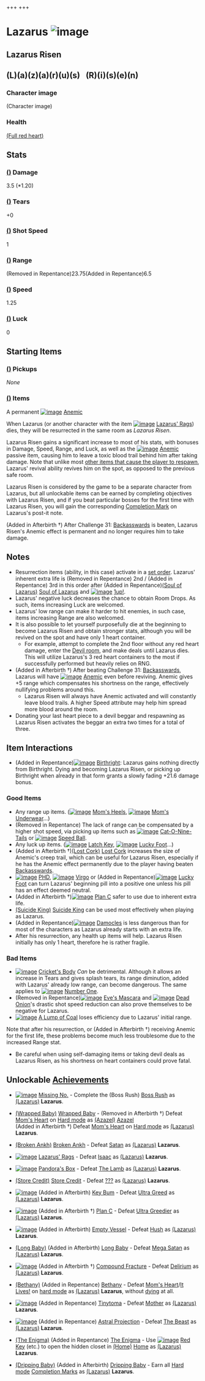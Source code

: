 +++
+++

 # Lazarus ![image](/image/Lazarus.png) 

Lazarus Risen
---------------

(L)(a)(z)(a)(r)(u)(s)   (R)(i)(s)(e)(n)
---------------------------------------



### Character image


(Character image)


### Health


[(Full red heart)](/wiki/Red_Heart "Full red heart")


Stats
-----



### [()](/wiki/Damage "Damage") Damage


3.5 (*1.20)


### [()](/wiki/Tears "Tears") Tears


+0


### [()](/wiki/Shot_speed "Shot speed") Shot Speed


1


### [()](/wiki/Range "Range") Range


(Removed in Repentance)23.75(Added in Repentance)6.5


### [()](/wiki/Speed "Speed") Speed


1.25


### [()](/wiki/Luck "Luck") Luck


0



Starting Items
--------------



### [()](/wiki/Pickup "Pickup") Pickups


*None*


### [()](/wiki/Item "Item") Items


A permanent [![image](/image/Anemic.png)](/wiki/Anemic "Anemic") [Anemic](/wiki/Anemic "Anemic")



When Lazarus (or another character with the item [![image](/image/Lazarus%27_Rags.png)](/wiki/Lazarus%27_Rags "Lazarus' Rags") [Lazarus' Rags](/wiki/Lazarus%27_Rags "Lazarus' Rags")) dies, they will be resurrected in the same room as *Lazarus Risen*.


Lazarus Risen gains a significant increase to most of his stats, with bonuses in Damage, Speed, Range, and Luck, as well as the [![image](/image/Anemic.png)](/wiki/Anemic "Anemic") [Anemic](/wiki/Anemic "Anemic") passive item, causing him to leave a toxic blood trail behind him after taking damage. Note that unlike most [other items that cause the player to respawn](/wiki/Death#Extra_Lives "Death"), Lazarus' revival ability revives him on the spot, as opposed to the previous safe room.


Lazarus Risen is considered by the game to be a separate character from Lazarus, but all unlockable items can be earned by completing objectives with Lazarus Risen, and if you beat particular bosses for the first time with Lazarus Risen, you will gain the corresponding [Completion Mark](/wiki/Completion_Mark "Completion Mark") on Lazarus's post-it note.


(Added in Afterbirth †) After Challenge 31: [Backasswards](/wiki/Backasswards "Backasswards") is beaten, Lazarus Risen's Anemic effect is permanent and no longer requires him to take damage.



Notes
-------


* Resurrection items (ability, in this case) activate in a [set order](/wiki/Category:Revival_items "Category:Revival items"). Lazarus' inherent extra life is (Removed in Repentance) 2nd / (Added in Repentance) 3rd in this order after (Added in Repentance)[(Soul of Lazarus)](/wiki/Cards_and_Runes "Soul of Lazarus") [Soul of Lazarus](/wiki/Cards_and_Runes "Cards and Runes") and [![image](/image/1up!.png)](/wiki/1up! "1up!") [1up!](/wiki/1up! "1up!").
* Lazarus' negative luck decreases the chance to obtain Room Drops. As such, items increasing Luck are welcomed.
* Lazarus' low range can make it harder to hit enemies, in such case, items increasing Range are also welcomed.
* It is also possible to let yourself purposefully die at the beginning to become Lazarus Risen and obtain stronger stats, although you will be revived on the spot and have only 1 heart container.
	+ For example, attempt to complete the 2nd floor without any red heart damage, enter the [Devil room](/wiki/Devil_room "Devil room"), and make deals until Lazarus dies. This will utilize Lazarus's 3 red heart containers to the most if successfully performed but heavily relies on RNG.
* (Added in Afterbirth †) After beating Challenge 31: [Backasswards](/wiki/Backasswards "Backasswards"), Lazarus will have [![image](/image/Anemic.png)](/wiki/Anemic "Anemic") [Anemic](/wiki/Anemic "Anemic") even before reviving. Anemic gives +5 range which compensates his shortness on the range, effectively nullifying problems around this.
	+ Lazarus Risen will always have Anemic activated and will constantly leave blood trails. A higher Speed attribute may help him spread more blood around the room.
* Donating your last heart piece to a devil beggar and respawning as Lazarus Risen activates the beggar an extra two times for a total of three.


Item Interactions
-------------------


* (Added in Repentance)[![image](/image/Birthright.png)](/wiki/Birthright "Birthright") [Birthright](/wiki/Birthright "Birthright"): Lazarus gains nothing directly from Birthright. Dying and becoming Lazarus Risen, or picking up Birthright when already in that form grants a slowly fading +21.6 damage bonus.


### Good Items


* Any range up items. ([![image](/image/Mom%27s_Heels.png)](/wiki/Mom%27s_Heels "Mom's Heels") [Mom's Heels](/wiki/Mom%27s_Heels "Mom's Heels"), [![image](/image/Mom%27s_Underwear.png)](/wiki/Mom%27s_Underwear "Mom's Underwear") [Mom's Underwear](/wiki/Mom%27s_Underwear "Mom's Underwear")...)
* (Removed in Repentance) The lack of range can be compensated by a higher shot speed, via picking up items such as [![image](/image/Cat-O-Nine-Tails.png)](/wiki/Cat-O-Nine-Tails "Cat-O-Nine-Tails") [Cat-O-Nine-Tails](/wiki/Cat-O-Nine-Tails "Cat-O-Nine-Tails") or [![image](/image/Speed_Ball.png)](/wiki/Speed_Ball "Speed Ball") [Speed Ball](/wiki/Speed_Ball "Speed Ball").
* Any luck up items. ([![image](/image/Latch_Key.png)](/wiki/Latch_Key "Latch Key") [Latch Key](/wiki/Latch_Key "Latch Key"), [![image](/image/Lucky_Foot.png)](/wiki/Lucky_Foot "Lucky Foot") [Lucky Foot](/wiki/Lucky_Foot "Lucky Foot")...)
* (Added in Afterbirth †)[(Lost Cork)](/wiki/Lost_Cork "Lost Cork") [Lost Cork](/wiki/Lost_Cork "Lost Cork") increases the size of Anemic's creep trail, which can be useful for Lazarus Risen, especially if he has the Anemic effect permanently due to the player having beaten [Backasswards](/wiki/Backasswards "Backasswards").
* [![image](/image/PHD.png)](/wiki/PHD "PHD") [PHD](/wiki/PHD "PHD"), [![image](/image/Virgo.png)](/wiki/Virgo "Virgo") [Virgo](/wiki/Virgo "Virgo") or (Added in Repentance)[![image](/image/Lucky_Foot.png)](/wiki/Lucky_Foot "Lucky Foot") [Lucky Foot](/wiki/Lucky_Foot "Lucky Foot") can turn Lazarus' beginning pill into a positive one unless his pill has an effect deemed neutral.
* (Added in Afterbirth †)[![image](/image/Plan_C.png)](/wiki/Plan_C "Plan C") [Plan C](/wiki/Plan_C "Plan C") safer to use due to inherent extra life.
* [(Suicide King)](/wiki/Suicide_King "Suicide King") [Suicide King](/wiki/Suicide_King "Suicide King") can be used most effectively when playing as Lazarus.
* (Added in Repentance)[![image](/image/Damocles.png)](/wiki/Damocles "Damocles") [Damocles](/wiki/Damocles "Damocles") is less dangerous than for most of the characters as Lazarus already starts with an extra life.
* After his resurrection, any health up items will help. Lazarus Risen initially has only 1 heart, therefore he is rather fragile.


### Bad Items


* [![image](/image/Cricket%27s_Body.png)](/wiki/Cricket%27s_Body "Cricket's Body") [Cricket's Body](/wiki/Cricket%27s_Body "Cricket's Body") *Can* be detrimental. Although it allows an increase in Tears and gives splash tears, its range diminution, added with Lazarus' already low range, can become dangerous. The same applies to [![image](/image/Number_One.png)](/wiki/Number_One "Number One") [Number One](/wiki/Number_One "Number One").
* (Removed in Repentance)[![image](/image/Eve%27s_Mascara.png)](/wiki/Eve%27s_Mascara "Eve's Mascara") [Eve's Mascara](/wiki/Eve%27s_Mascara "Eve's Mascara") and [![image](/image/Dead_Onion.png)](/wiki/Dead_Onion "Dead Onion") [Dead Onion](/wiki/Dead_Onion "Dead Onion")'s drastic shot speed reduction can also prove themselves to be negative for Lazarus.
* [![image](/image/A_Lump_of_Coal.png)](/wiki/A_Lump_of_Coal "A Lump of Coal") [A Lump of Coal](/wiki/A_Lump_of_Coal "A Lump of Coal") loses efficiency due to Lazarus' initial range.


Note that after his resurrection, or (Added in Afterbirth †) receiving Anemic for the first life, these problems become much less troublesome due to the increased Range stat. 



* Be careful when using self-damaging items or taking devil deals as Lazarus Risen, as his shortness on heart containers could prove fatal.


Unlockable [Achievements](/wiki/Achievements "Achievements")
--------------------------------------------------------------


* [![image](/image/Missing_No..png)](/wiki/Missing_No. "Missing No.")  [Missing No.](/wiki/Missing_No. "Missing No.") - Complete the (Boss Rush) [Boss Rush](/wiki/Boss_Rush "Boss Rush") as  [(Lazarus)](/wiki/Lazarus "Lazarus") **Lazarus**.


* [(Wrapped Baby)](/wiki/Babies "Wrapped Baby")  [Wrapped Baby](/wiki/Babies "Babies") - (Removed in Afterbirth †) Defeat [Mom's Heart](/wiki/Mom%27s_Heart "Mom's Heart") on [Hard mode](/wiki/Hard_mode "Hard mode") as  [(Azazel)](/wiki/Azazel "Azazel") [Azazel](/wiki/Azazel "Azazel")  
(Added in Afterbirth †) Defeat [Mom's Heart](/wiki/Mom%27s_Heart "Mom's Heart") on [Hard mode](/wiki/Hard_mode "Hard mode") as  [(Lazarus)](/wiki/Lazarus "Lazarus") **Lazarus**.


* [(Broken Ankh)](/wiki/Broken_Ankh "Broken Ankh")  [Broken Ankh](/wiki/Broken_Ankh "Broken Ankh") - Defeat [Satan](/wiki/Satan "Satan") as  [(Lazarus)](/wiki/Lazarus "Lazarus") **Lazarus**.


* [![image](/image/Lazarus%27_Rags.png)](/wiki/Lazarus%27_Rags "Lazarus' Rags")  [Lazarus' Rags](/wiki/Lazarus%27_Rags "Lazarus' Rags") - Defeat [Isaac](/wiki/Isaac_(Boss) "Isaac (Boss)") as  [(Lazarus)](/wiki/Lazarus "Lazarus") **Lazarus**.


* [![image](/image/Pandora%27s_Box.png)](/wiki/Pandora%27s_Box "Pandora's Box")  [Pandora's Box](/wiki/Pandora%27s_Box "Pandora's Box") - Defeat [The Lamb](/wiki/The_Lamb "The Lamb") as  [(Lazarus)](/wiki/Lazarus "Lazarus") **Lazarus**.


* [(Store Credit)](/wiki/Store_Credit "Store Credit")  [Store Credit](/wiki/Store_Credit "Store Credit") - Defeat [???](/wiki/%3F%3F%3F_(Boss) "??? (Boss)") as  [(Lazarus)](/wiki/Lazarus "Lazarus") **Lazarus**.


* [![image](/image/Key_Bum.png)](/wiki/Key_Bum "Key Bum") (Added in Afterbirth) [Key Bum](/wiki/Key_Bum "Key Bum") - Defeat [Ultra Greed](/wiki/Ultra_Greed "Ultra Greed") as  [(Lazarus)](/wiki/Lazarus "Lazarus") **Lazarus**.


* [![image](/image/Plan_C.png)](/wiki/Plan_C "Plan C") (Added in Afterbirth †) [Plan C](/wiki/Plan_C "Plan C") - Defeat [Ultra Greedier](/wiki/Ultra_Greedier "Ultra Greedier") as  [(Lazarus)](/wiki/Lazarus "Lazarus") **Lazarus**.


* [![image](/image/Empty_Vessel.png)](/wiki/Empty_Vessel "Empty Vessel") (Added in Afterbirth) [Empty Vessel](/wiki/Empty_Vessel "Empty Vessel") - Defeat [Hush](/wiki/Hush "Hush") as  [(Lazarus)](/wiki/Lazarus "Lazarus") **Lazarus**.


* [(Long Baby)](/wiki/Babies "Long Baby") (Added in Afterbirth) [Long Baby](/wiki/Babies "Babies") - Defeat [Mega Satan](/wiki/Mega_Satan "Mega Satan") as  [(Lazarus)](/wiki/Lazarus "Lazarus") **Lazarus**.


* [![image](/image/Compound_Fracture.png)](/wiki/Compound_Fracture "Compound Fracture") (Added in Afterbirth †) [Compound Fracture](/wiki/Compound_Fracture "Compound Fracture") - Defeat [Delirium](/wiki/Delirium "Delirium") as  [(Lazarus)](/wiki/Lazarus "Lazarus") **Lazarus**.


* [(Bethany)](/wiki/Bethany "Bethany") (Added in Repentance) [Bethany](/wiki/Bethany "Bethany") - Defeat [Mom's Heart](/wiki/Mom%27s_Heart "Mom's Heart")/[It Lives!](/wiki/It_Lives! "It Lives!") on [hard mode](/wiki/Hard_mode "Hard mode") as  [(Lazarus)](/wiki/Lazarus "Lazarus") **Lazarus**, without [dying](/wiki/Death "Death") at all.


* [![image](/image/Tinytoma.png)](/wiki/Tinytoma "Tinytoma") (Added in Repentance) [Tinytoma](/wiki/Tinytoma "Tinytoma") - Defeat [Mother](/wiki/Mother "Mother") as  [(Lazarus)](/wiki/Lazarus "Lazarus") **Lazarus**.


* [![image](/image/Astral_Projection.png)](/wiki/Astral_Projection "Astral Projection") (Added in Repentance) [Astral Projection](/wiki/Astral_Projection "Astral Projection") - Defeat [The Beast](/wiki/The_Beast "The Beast") as  [(Lazarus)](/wiki/Lazarus "Lazarus") **Lazarus**.


* [(The Enigma)](/wiki/Tainted_Lazarus "The Enigma") (Added in Repentance) [The Enigma](/wiki/Tainted_Lazarus "Tainted Lazarus") - Use [![image](/image/Red_Key.png)](/wiki/Red_Key "Red Key") [Red Key](/wiki/Red_Key "Red Key") (etc.) to open the hidden closet in [(Home)](/wiki/Home "Home") [Home](/wiki/Home "Home") as  [(Lazarus)](/wiki/Lazarus "Lazarus") **Lazarus**.


* [(Dripping Baby)](/wiki/Babies "Dripping Baby") (Added in Afterbirth) [Dripping Baby](/wiki/Babies "Babies") - Earn all [Hard mode](/wiki/Hard_mode "Hard mode") [Completion Marks](/wiki/Completion_Mark "Completion Mark") as  [(Lazarus)](/wiki/Lazarus "Lazarus") **Lazarus**.

